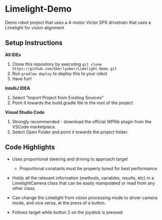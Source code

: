 # Limelight-Demo
Demo robot project that uses a 4-motor Victor SPX drivetrain that uses a Limelight for vision alignment

## Setup Instructions ##

**All IDEs**

1. Clone this repository by executing `git clone https://github.com/Uberlyuber/Limelight-Demo.git`
2. Run `gradlew deploy` to deploy this to your robot
3. Have fun!

**IntelliJ IDEA**

1. Select "Import Project from Existing Sources"
2. Point it towards the build.gradle file in the root of the project

**Visual Studio Code**

1. Strongly recommended - download the official WPIlib plugin from the VSCode marketplace.
2. Select Open Folder and point it towards the project folder.

## Code Highlights ##

* Uses proportional steering and driving to approach target
    * Proportional constants must be properly tuned for best performance

* Holds all the relevant information (methods, variables, results, etc) in a LimelightCamera class that can be easily manipulated or read from any other class.
* Can change the Limelight from vision processing mode to driver camera mode, and vice versa, at the press of a button.
* Follows target while button 2 on the joystick is pressed.